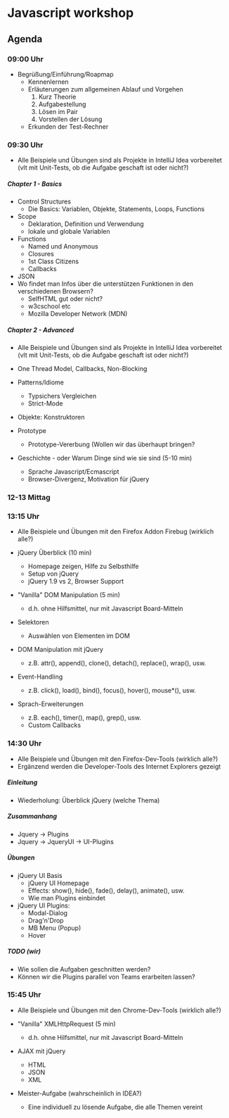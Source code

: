 # Javascript workshop

## Agenda

### 09:00 Uhr

   * Begrüßung/Einführung/Roapmap
      * Kennenlernen
      * Erläuterungen zum allgemeinen Ablauf und Vorgehen
         1. Kurz Theorie
         2. Aufgabestellung
         3. Lösen im Pair
         4. Vorstellen der Lösung
      * Erkunden der Test-Rechner

### 09:30 Uhr

   * Alle Beispiele und Übungen sind als Projekte in IntelliJ Idea vorbereitet 
   (vlt mit Unit-Tests, ob die Aufgabe geschaft ist oder nicht?)

##### Chapter 1 - Basics

   * Control Structures
      * Die Basics: Variablen, Objekte, Statements, Loops, Functions
   * Scope
      * Deklaration, Definition und Verwendung
      * lokale und globale Variablen
   * Functions
      * Named und Anonymous
      * Closures
      * 1st Class Citizens
      * Callbacks
   * JSON
   * Wo findet man Infos über die unterstützen Funktionen in den verschiedenen Browsern?
      * SelfHTML gut oder nicht?
      * w3cschool etc
      * Mozilla Developer Network (MDN)

##### Chapter 2 - Advanced

   * Alle Beispiele und Übungen sind als Projekte in IntelliJ Idea vorbereitet
   (vlt mit Unit-Tests, ob die Aufgabe geschaft ist oder nicht?)
   
   * One Thread Model, Callbacks, Non-Blocking
   * Patterns/Idiome
      * Typsichers Vergleichen
      * Strict-Mode
   * Objekte: Konstruktoren 
   * Prototype
      * Prototype-Vererbung (Wollen wir das überhaupt bringen? 
   * Geschichte - oder Warum Dinge sind wie sie sind       (5-10 min)
      * Sprache Javascript/Ecmascript 
      * Browser-Divergenz, Motivation für jQuery

### 12-13 Mittag

### 13:15 Uhr

   * Alle Beispiele und Übungen mit den Firefox Addon Firebug (wirklich alle?)

   * jQuery Überblick (10 min)
      * Homepage zeigen, Hilfe zu Selbsthilfe             
      * Setup von jQuery
      * jQuery 1.9 vs 2, Browser Support
   * "Vanilla" DOM Manipulation                            (5 min)
      * d.h. ohne Hilfsmittel, nur mit Javascript Board-Mitteln
   * Selektoren
      * Auswählen von Elementen im DOM
   * DOM Manipulation mit jQuery
      * z.B. attr(), append(), clone(), detach(), replace(), wrap(), usw.
   * Event-Handling
      * z.B. click(), load(), bind(), focus(), hover(), mouse*(), usw.
   * Sprach-Erweiterungen
      * z.B. each(), timer(), map(), grep(), usw.
      * Custom Callbacks

### 14:30 Uhr

   * Alle Beispiele und Übungen mit den Firefox-Dev-Tools (wirklich alle?)
   * Ergänzend werden die Developer-Tools des Internet Explorers gezeigt

##### Einleitung

   * Wiederholung: Überblick jQuery (welche Thema)

##### Zusammanhang
   * Jquery -> Plugins
   * Jquery -> JqueryUI -> UI-Plugins

##### Übungen

   * jQuery UI Basis
      * jQuery UI Homepage
      * Effects: show(), hide(), fade(), delay(), animate(), usw.
      * Wie man Plugins einbindet
   * jQuery UI Plugins:
      * Modal-Dialog
      * Drag'n'Drop
      * MB Menu (Popup)
      * Hover

##### TODO (wir)
   * Wie sollen die Aufgaben geschnitten werden?
   * Können wir die Plugins parallel von Teams erarbeiten lassen?
   

### 15:45 Uhr

   * Alle Beispiele und Übungen mit den Chrome-Dev-Tools (wirklich alle?)

   * "Vanilla" XMLHttpRequest                              (5 min)
      * d.h. ohne Hilfsmittel, nur mit Javascript Board-Mitteln
   * AJAX mit jQuery
      * HTML
      * JSON
      * XML
   * Meister-Aufgabe (wahrscheinlich in IDEA?)
      * Eine individuell zu lösende Aufgabe, die alle Themen vereint


